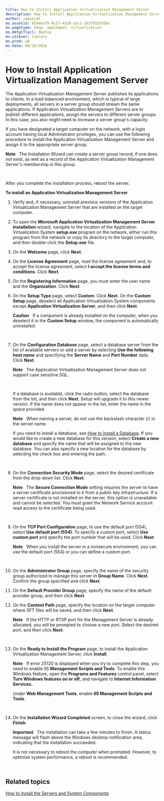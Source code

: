 ```yaml
---
title: How to Install Application Virtualization Management Server
description: How to Install Application Virtualization Management Server
author: jamiejdt
ms.assetid: 8184be79-8c27-4328-a3c1-183791b5556c
ms.pagetype: mdop, appcompat, virtualization
ms.mktglfcycl: deploy
ms.sitesec: library
ms.prod: w8
ms.date: 06/16/2016
---
```



# How to Install Application Virtualization Management Server


The Application Virtualization Management Server publishes its applications to clients. In a load-balanced environment, which is typical of large deployments, all servers in a server group should stream the same applications. If Application Virtualization Management Servers are to publish different applications, assign the servers to different server groups. In this case, you also might need to increase a server group's capacity.

If you have designated a target computer on the network, with a login account having local Administrator privileges, you can use the following procedure to install the Application Virtualization Management Server and assign it to the appropriate server group.

**Note**  
The Installation Wizard can create a server group record, if one does not exist, as well as a record of the Application Virtualization Management Server's membership in this group.

 

After you complete the installation process, reboot the server.

**To install an Application Virtualization Management Server**

1.  Verify and, if necessary, uninstall previous versions of the Application Virtualization Management Server that are installed on the target computer.

2.  To open the **Microsoft Application Virtualization Management Server installation** wizard, navigate to the location of the Application Virtualization System **setup.exe** program on the network, either run this program from the network or copy its directory to the target computer, and then double-click the **Setup.exe** file.

3.  On the **Welcome** page, click **Next**.

4.  On the **License Agreement** page, read the license agreement and, to accept the license agreement, select **I accept the license terms and conditions**. Click **Next**.

5.  On the **Registering Information** page, you must enter the user name and the **Organization**. Click **Next**.

6.  On the **Setup Type** page, select **Custom**. Click **Next**. On the **Custom Setup** page, deselect all Application Virtualization System components except **Application Virtualization Server**, and then click **Next**.

    **Caution**  
    If a component is already installed on the computer, when you deselect it in the **Custom Setup** window, the component is automatically uninstalled.

     

7.  On the **Configuration Database** page, select a database server from the list of available servers or add a server by selecting **Use the following host name** and specifying the **Server Name** and **Port Number** data. Click **Next**.

    **Note**  
    The Application Virtualization Management Server does not support case sensitive SQL.

     

    If a database is available, click the radio button, select the database from the list, and then click **Next**. Setup will upgrade it to this newer version. If the name does not appear in the list, enter the name in the space provided.

    **Note**  
    When naming a server, do not use the backslash character (/) in the server name.

    If you need to install a database, see [How to Install a Database](how-to-install-a-database.md). If you would like to create a new database for this version, select **Create a new database** and specify the name that will be assigned to the new database. You can also specify a new location for the database by selecting the check box and entering the path.

     

8.  On the **Connection Security Mode** page, select the desired certificate from the drop-down list. Click **Next**.

    **Note**  
    The **Secure Connection Mode** setting requires the server to have a server certificate provisioned to it from a public key infrastructure. If a server certificate is not installed on the server, this option is unavailable and cannot be selected. You must grant the Network Service account read access to the certificate being used.

     

9.  On the **TCP Port Configuration** page, to use the default port (554), select **Use default port (554)**. To specify a custom port, select **Use custom port** and specify the port number that will be used. Click **Next**.

    **Note**  
    When you install the server in a nonsecure environment, you can use the default port (554) or you can define a custom port.

     

10. On the **Administrator Group** page, specify the name of the security group authorized to manage this server in **Group Name**. Click **Next**. Confirm the group specified and click **Next**.

11. On the **Default Provider Group** page, specify the name of the default provider group, and then click **Next**.

12. On the **Content Path** page, specify the location on the target computer where SFT files will be saved, and then click **Next**.

    **Note**  
    If the HTTP or RTSP port for the Management Server is already allocated, you will be prompted to choose a new port. Select the desired port, and then click **Next**.

     

13. On the **Ready to Install the Program** page, to install the Application Virtualization Management Server, click **Install**.

    **Note**  
    If error 25120 is displayed when you try to complete this step, you need to enable IIS **Management Scripts and Tools**. To enable this Windows feature, open the **Programs and Features** control panel, select **Turn Windows features on or off**, and navigate to **Internet Information Services.**

    Under **Web Management Tools**, enable **IIS Management Scripts and Tools**.

     

14. On the **Installation Wizard Completed** screen, to close the wizard, click **Finish**.

    **Important**  
    The installation can take a few minutes to finish. A status message will flash above the Windows desktop notification area, indicating that the installation succeeded.

    It is not necessary to reboot the computer when prompted. However, to optimize system performance, a reboot is recommended.

     

## Related topics


[How to Install the Servers and System Components](how-to-install-the-servers-and-system-components.md)

 

 





